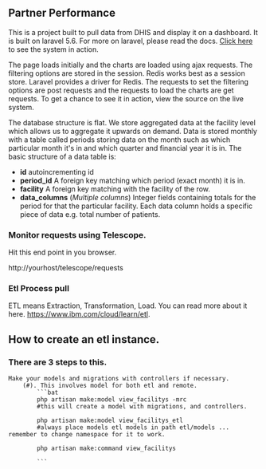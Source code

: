 ## Partner Performance

This is a project built to pull data from DHIS and display it on a dashboard. It is built on laravel 5.6. For more on laravel, please read the docs. [Click here](https://partnerperformance.org) to see the system in action.

The page loads initially and the charts are loaded using ajax requests. The filtering options are stored in the session. Redis works best as a session store. Laravel provides a driver for Redis. The requests to set the filtering options are post requests and the requests to load the charts are get requests. To get a chance to see it in action, view the source on the live system.

The database structure is flat. We store aggregated data at the facility level which allows us to aggregate it upwards on demand. Data is stored monthly with a table called periods storing data on the month such as which particular month it's in and which quarter and financial year it is in. The basic structure of a data table is:
- **id** autoincrementing id
- **period_id** A foreign key matching which period (exact month) it is in.
- **facility** A foreign key matching with the facility of the row.
- **data_columns** (*Multiple columns*) Integer fields containing totals for the period for that the particular facility. Each data column holds a specific piece of data e.g. total number of patients.

### Monitor requests using Telescope.

Hit this end point in you browser.

http://yourhost/telescope/requests

### Etl Process pull
ETL means Extraction, Transformation, Load.  You can read more about it here. https://www.ibm.com/cloud/learn/etl.

## How to create an etl instance.
### There are 3 steps to this.
    Make your models and migrations with controllers if necessary.
        (#). This involves model for both etl and remote.
            ```bat
            php artisan make:model view_facilitys -mrc 
            #this will create a model with migrations, and controllers.
            
            php artisan make:model view_facilitys_etl 
            #always place models etl models in path etl/models ... remember to change namespace for it to work.

            php artisan make:command view_facilitys
            
            ```  


